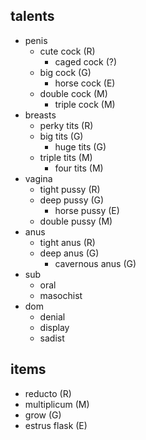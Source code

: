 ## talents

- penis
  - cute cock (R)
    - caged cock (?)
  - big cock (G)
    - horse cock (E)
  - double cock (M)
    - triple cock (M)
- breasts
  - perky tits (R)
  - big tits (G)
    - huge tits (G)
  - triple tits (M)
    - four tits (M)
- vagina
  - tight pussy (R)
  - deep pussy (G)
    - horse pussy (E)
  - double pussy (M)
- anus
  - tight anus (R)
  - deep anus (G)
    - cavernous anus (G)
- sub
  - oral
  - masochist
- dom
  - denial
  - display
  - sadist

## items

- reducto (R)
- multiplicum (M)
- grow (G)
- estrus flask (E)
